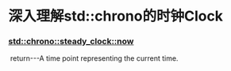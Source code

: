 # 深入理解std::chrono的时钟Clock

### [std::chrono::steady_clock::now](https://en.cppreference.com/w/cpp/chrono/steady_clock/now)

​	return---A time point representing the current time.

